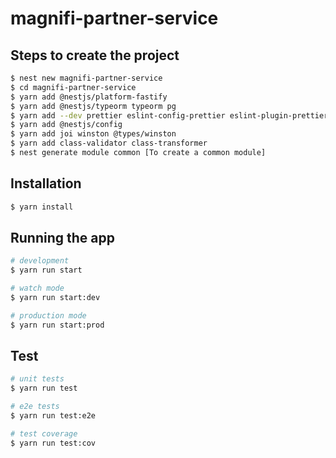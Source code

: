 # magnifi-partner-service

## Steps to create the project

```bash
$ nest new magnifi-partner-service
$ cd magnifi-partner-service
$ yarn add @nestjs/platform-fastify
$ yarn add @nestjs/typeorm typeorm pg
$ yarn add --dev prettier eslint-config-prettier eslint-plugin-prettier
$ yarn add @nestjs/config
$ yarn add joi winston @types/winston
$ yarn add class-validator class-transformer
$ nest generate module common [To create a common module]

```

## Installation

```bash
$ yarn install
```

## Running the app

```bash
# development
$ yarn run start

# watch mode
$ yarn run start:dev

# production mode
$ yarn run start:prod
```

## Test

```bash
# unit tests
$ yarn run test

# e2e tests
$ yarn run test:e2e

# test coverage
$ yarn run test:cov
```
